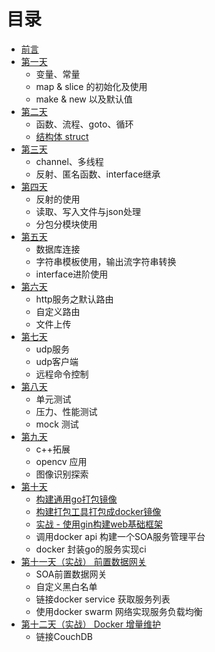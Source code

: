 # 目录

* [前言](README.md)
* [第一天](./src/1-day/summary.md)
    * 变量、常量
    * map & slice 的初始化及使用
    * make & new 以及默认值
* [第二天](day02/index.md)
    * 函数、流程、goto、循环
    * [结构体 struct](day02/struct.md)
* [第三天](day03/index.md)
    * channel、多线程
    * 反射、匿名函数、interface继承
* [第四天](day04/index.md)
    * 反射的使用
    * 读取、写入文件与json处理
    * 分包分模块使用
* [第五天](day05/index.md)
    * 数据库连接
    * 字符串模板使用，输出流字符串转换
    * interface进阶使用
* [第六天](day06/index.md)
    * http服务之默认路由
    * 自定义路由
    * 文件上传
* [第七天](day07/index.md)
    * udp服务
    * udp客户端
    * 远程命令控制
* [第八天](day08/index.md)
    * 单元测试
    * 压力、性能测试
    * mock 测试
* [第九天](day09/index.md)
    * c++拓展
    * opencv 应用
    * 图像识别探索
* [第十天](https://github.com/afterloe/awpaas-manager)
    * [构建通用go打包镜像](https://github.com/afterloe/AwPaas/tree/master/awpaas-builder)
    * [构建打包工具打包成docker镜像](https://github.com/afterloe/awpaas-route/blob/master/Makefile)
    * [实战 - 使用gin构建web基础框架](day08_framework.md)
    * 调用docker api 构建一个SOA服务管理平台
    * docker 封装go的服务实现ci
* [第十一天（实战） 前置数据网关](https://github.com/afterloe/awpaas-route)
    * SOA前置数据网关
    * 自定义黑白名单
    * 链接docker service 获取服务列表
    * 使用docker swarm 网络实现服务负载均衡
* [第十二天（实战） Docker 增量维护](https://github.com/afterloe/awpaas-repository)
    * 链接CouchDB
